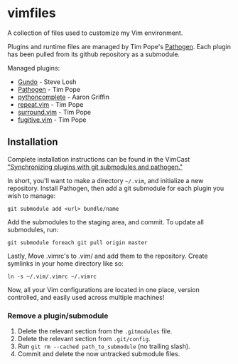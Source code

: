 vimfiles
========

A collection of files used to customize my Vim environment.

Plugins and runtime files are managed by Tim Pope's
[Pathogen](https://github.com/tpope/vim-pathogen). Each plugin has been
pulled from its github repository as a submodule.

Managed plugins:

* [Gundo](http://sjl.bitbucket.org/gundo.vim) - Steve Losh
* [Pathogen](https://github.com/tpope/vim-pathogen) - Tim Pope
* [pythoncomplete](https://github.com/vim-scripts/pythoncomplete) - Aaron Griffin
* [repeat.vim](https://github.com/tpope/vim-repeat) - Tim Pope
* [surround.vim](https://github.com/tpope/vim-surround) - Tim Pope
* [fugitive.vim](https://github.com/tpope/vim-fugitive) - Tim Pope


Installation
------------

Complete installation instructions can be found in the VimCast 
["Synchronizing plugins with git submodules and
pathogen."][vimcast]

In short, you'll want to make a directory `~/.vim`, and initialize a new
repository. Install Pathogen, then add a git submodule for each
plugin you wish to manage: 

    git submodule add <url> bundle/name

Add the submodules to the staging area, and commit. To update all
submodules, run:
    
    git submodule foreach git pull origin master

Lastly, Move .vimrc's to .vim/ and add them to the repository. Create
symlinks in your home directory like so:

    ln -s ~/.vim/.vimrc ~/.vimrc

Now, all your Vim configurations are located in one place, version
controlled, and easily used across multiple machines!

### Remove a plugin/submodule

   1. Delete the relevant section from the `.gitmodules` file.
   2. Delete the relevant section from `.git/config`.
   3. Run `git rm --cached path_to_submodule` (no trailing slash).
   4. Commit and delete the now untracked submodule files. 



[vimcast]: http://vimcasts.org/episodes/synchronizing-plugins-with-git-submodules-and-pathogen/
